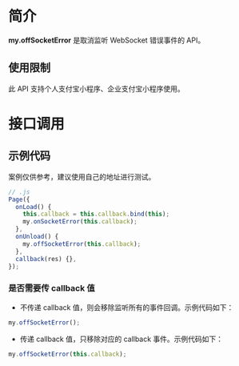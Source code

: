 # 简介

**my.offSocketError** 是取消监听 WebSocket 错误事件的 API。

## 使用限制

此 API 支持个人支付宝小程序、企业支付宝小程序使用。

# 接口调用

## 示例代码

案例仅供参考，建议使用自己的地址进行测试。

```javascript
// .js
Page({
  onLoad() {
    this.callback = this.callback.bind(this);
    my.onSocketError(this.callback);
  },
  onUnload() {
    my.offSocketError(this.callback);
  },
  callback(res) {},
});
```

### 是否需要传 callback 值

- 不传递 callback 值，则会移除监听所有的事件回调。示例代码如下：<br />

```javascript
my.offSocketError();
```

- 传递 callback 值，只移除对应的 callback 事件。示例代码如下：<br />

```javascript
my.offSocketError(this.callback);
```

